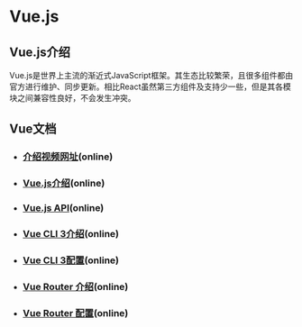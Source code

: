 # Vue.js

## Vue.js介绍

Vue.js是世界上主流的渐近式JavaScript框架。其生态比较繁荣，且很多组件都由官方进行维护、同步更新。相比React虽然第三方组件及支持少一些，但是其各模块之间兼容性良好，不会发生冲突。

## Vue文档

- ### [介绍视频网址](https://v.youku.com/v_show/id_XMzMwMTYyODMyNA==.html?refer=shipinyunPC_operation.liuliling_bofangqi_1244000_fQZ7Fj_18101900)(online)

- ### [Vue.js介绍](https://cn.vuejs.org/v2/guide/)(online)
- ### [Vue.js API](https://cn.vuejs.org/v2/api/)(online)
- ### [Vue CLI 3介绍](https://cli.vuejs.org/zh/guide/cli-service.html)(online)
- ### [Vue CLI 3配置](https://cli.vuejs.org/zh/config/)(online)
- ### [Vue Router 介绍](https://router.vuejs.org/zh/guide/#html)(online)
- ### [Vue Router 配置](https://cli.vuejs.org/zh/config/)(online)
